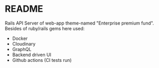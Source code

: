 # README

Rails API Server of web-app theme-named "Enterprise premium fund".
Besides of ruby/rails gems here used:
 - Docker
 - Cloudinary
 - GraphQL
 - Backend driven UI
 - Github actions (CI tests run)
